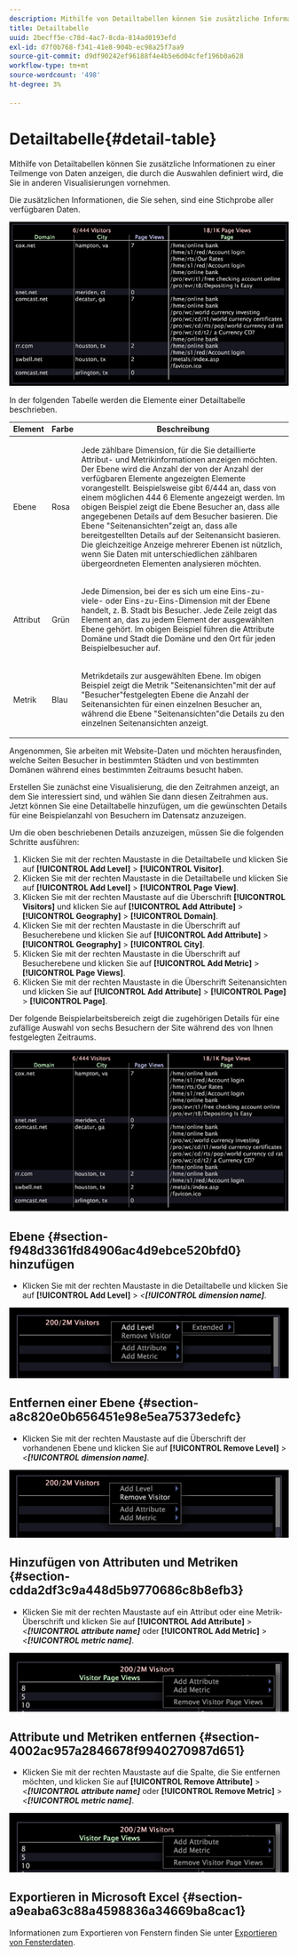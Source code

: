```yaml
---
description: Mithilfe von Detailtabellen können Sie zusätzliche Informationen zu einer Teilmenge von Daten anzeigen, die durch die Auswahlen definiert wird, die Sie in anderen Visualisierungen vornehmen.
title: Detailtabelle
uuid: 2becff5e-c78d-4ac7-8cda-814ad0193efd
exl-id: d7f0b768-f341-41e8-904b-ec98a25f7aa9
source-git-commit: d9df90242ef96188f4e4b5e6d04cfef196b0a628
workflow-type: tm+mt
source-wordcount: '498'
ht-degree: 3%

---
```


# Detailtabelle{#detail-table}

Mithilfe von Detailtabellen können Sie zusätzliche Informationen zu einer Teilmenge von Daten anzeigen, die durch die Auswahlen definiert wird, die Sie in anderen Visualisierungen vornehmen.

Die zusätzlichen Informationen, die Sie sehen, sind eine Stichprobe aller verfügbaren Daten.

![](assets/vis_details.png)

In der folgenden Tabelle werden die Elemente einer Detailtabelle beschrieben.

<table id="table_C88C7F7F5AEA4820B908923E45CC0A62"> 
 <thead> 
  <tr> 
   <th colname="col1" class="entry"> Element </th> 
   <th colname="col02" class="entry"> Farbe </th> 
   <th colname="col2" class="entry"> Beschreibung </th> 
  </tr> 
 </thead>
 <tbody> 
  <tr> 
   <td colname="col1"> <p>Ebene </p> </td> 
   <td colname="col02"> <p>Rosa </p> </td> 
   <td colname="col2"> <p>Jede zählbare Dimension, für die Sie detaillierte Attribut- und Metrikinformationen anzeigen möchten. Der Ebene wird die Anzahl der von der Anzahl der verfügbaren Elemente angezeigten Elemente vorangestellt. Beispielsweise gibt 6/444 an, dass von einem möglichen 444 6 Elemente angezeigt werden. Im obigen Beispiel zeigt die Ebene Besucher an, dass alle angegebenen Details auf dem Besucher basieren. Die Ebene "Seitenansichten"zeigt an, dass alle bereitgestellten Details auf der Seitenansicht basieren. Die gleichzeitige Anzeige mehrerer Ebenen ist nützlich, wenn Sie Daten mit unterschiedlichen zählbaren übergeordneten Elementen analysieren möchten. </p> </td> 
  </tr> 
  <tr> 
   <td colname="col1"> <p>Attribut </p> </td> 
   <td colname="col02"> <p>Grün </p> </td> 
   <td colname="col2"> <p>Jede Dimension, bei der es sich um eine Eins-zu-viele- oder Eins-zu-Eins-Dimension mit der Ebene handelt, z. B. Stadt bis Besucher. Jede Zeile zeigt das Element an, das zu jedem Element der ausgewählten Ebene gehört. Im obigen Beispiel führen die Attribute Domäne und Stadt die Domäne und den Ort für jeden Beispielbesucher auf. </p> </td> 
  </tr> 
  <tr> 
   <td colname="col1"> <p>Metrik </p> </td> 
   <td colname="col02"> <p>Blau </p> </td> 
   <td colname="col2"> <p>Metrikdetails zur ausgewählten Ebene. Im obigen Beispiel zeigt die Metrik "Seitenansichten"mit der auf "Besucher"festgelegten Ebene die Anzahl der Seitenansichten für einen einzelnen Besucher an, während die Ebene "Seitenansichten"die Details zu den einzelnen Seitenansichten anzeigt. </p> </td> 
  </tr> 
 </tbody> 
</table>

Angenommen, Sie arbeiten mit Website-Daten und möchten herausfinden, welche Seiten Besucher in bestimmten Städten und von bestimmten Domänen während eines bestimmten Zeitraums besucht haben.

Erstellen Sie zunächst eine Visualisierung, die den Zeitrahmen anzeigt, an dem Sie interessiert sind, und wählen Sie dann diesen Zeitrahmen aus. Jetzt können Sie eine Detailtabelle hinzufügen, um die gewünschten Details für eine Beispielanzahl von Besuchern im Datensatz anzuzeigen.

Um die oben beschriebenen Details anzuzeigen, müssen Sie die folgenden Schritte ausführen:

1. Klicken Sie mit der rechten Maustaste in die Detailtabelle und klicken Sie auf **[!UICONTROL Add Level]** > **[!UICONTROL Visitor]**.
1. Klicken Sie mit der rechten Maustaste in die Detailtabelle und klicken Sie auf **[!UICONTROL Add Level]** > **[!UICONTROL Page View]**.
1. Klicken Sie mit der rechten Maustaste auf die Überschrift **[!UICONTROL Visitors]** und klicken Sie auf **[!UICONTROL Add Attribute]** > **[!UICONTROL Geography]** > **[!UICONTROL Domain]**.
1. Klicken Sie mit der rechten Maustaste in die Überschrift auf Besucherebene und klicken Sie auf **[!UICONTROL Add Attribute]** > **[!UICONTROL Geography]** > **[!UICONTROL City]**.
1. Klicken Sie mit der rechten Maustaste in die Überschrift auf Besucherebene und klicken Sie auf **[!UICONTROL Add Metric]** > **[!UICONTROL Page Views]**.
1. Klicken Sie mit der rechten Maustaste in die Überschrift Seitenansichten und klicken Sie auf **[!UICONTROL Add Attribute]** > **[!UICONTROL Page]** > **[!UICONTROL Page]**.

Der folgende Beispielarbeitsbereich zeigt die zugehörigen Details für eine zufällige Auswahl von sechs Besuchern der Site während des von Ihnen festgelegten Zeitraums.

![](assets/client-tab1.png)

## Ebene {#section-f948d3361fd84906ac4d9ebce520bfd0} hinzufügen

* Klicken Sie mit der rechten Maustaste in die Detailtabelle und klicken Sie auf **[!UICONTROL Add Level]** > *&lt;**[!UICONTROL dimension name]***.

![](assets/mnu_DetailsTable_AddLevel.png)

## Entfernen einer Ebene {#section-a8c820e0b656451e98e5ea75373edefc}

* Klicken Sie mit der rechten Maustaste auf die Überschrift der vorhandenen Ebene und klicken Sie auf **[!UICONTROL Remove Level]** > *&lt;**[!UICONTROL dimension name]***.

![](assets/mnu_DetailsTable_Level.png)

## Hinzufügen von Attributen und Metriken {#section-cdda2df3c9a448d5b9770686c8b8efb3}

* Klicken Sie mit der rechten Maustaste auf ein Attribut oder eine Metrik-Überschrift und klicken Sie auf **[!UICONTROL Add Attribute]** > *&lt;**[!UICONTROL attribute name]*** oder **[!UICONTROL Add Metric]** > *&lt;**[!UICONTROL metric name]***.

![](assets/mnu_DetailsTable.png)

## Attribute und Metriken entfernen {#section-4002ac957a2846678f9940270987d651}

* Klicken Sie mit der rechten Maustaste auf die Spalte, die Sie entfernen möchten, und klicken Sie auf **[!UICONTROL Remove Attribute]** > *&lt;**[!UICONTROL attribute name]*** oder **[!UICONTROL Remove Metric]** > *&lt;**[!UICONTROL metric name]***.

![](assets/mnu_DetailsTable.png)

## Exportieren in Microsoft Excel {#section-a9eaba63c88a4598836a34669ba8cac1}

Informationen zum Exportieren von Fenstern finden Sie unter [Exportieren von Fensterdaten](../../../home/c-get-started/c-wk-win-wksp/c-exp-win-data.md#concept-8df61d64ed434cc5a499023c44197349).
